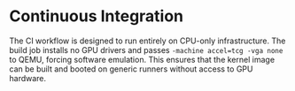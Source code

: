 # Continuous Integration

The CI workflow is designed to run entirely on CPU-only infrastructure. The build job installs no GPU drivers and passes
`-machine accel=tcg -vga none` to QEMU, forcing software emulation. This ensures that the kernel image can be built and
booted on generic runners without access to GPU hardware.
